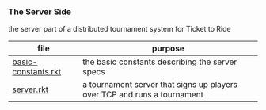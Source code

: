 ### The Server Side

the server part of a distributed tournament system for Ticket to Ride




| file | purpose |
|--------------------- | ------- |
| [basic-constants.rkt](basic-constants.rkt) | the basic constants describing the server specs | 
| [server.rkt](server.rkt) | a tournament server that signs up players over TCP and runs a tournament | 
